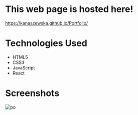 # This web page is hosted here!
https://kanaszewska.github.io/Portfolio/

# Technologies Used
* HTML5
* CSS3
* JavaScript
* React


# Screenshots

![po](https://user-images.githubusercontent.com/106904594/202896968-a88556e0-6d2e-4e42-afe7-e5a40a075bd7.png)
